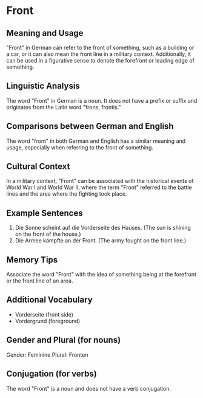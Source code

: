 # Front
## Meaning and Usage
"Front" in German can refer to the front of something, such as a building or a car, or it can also mean the front line in a military context. Additionally, it can be used in a figurative sense to denote the forefront or leading edge of something.

## Linguistic Analysis
The word "Front" in German is a noun. It does not have a prefix or suffix and originates from the Latin word "frons, frontis."

## Comparisons between German and English
The word "front" in both German and English has a similar meaning and usage, especially when referring to the front of something.

## Cultural Context
In a military context, "Front" can be associated with the historical events of World War I and World War II, where the term "Front" referred to the battle lines and the area where the fighting took place.

## Example Sentences
1. Die Sonne scheint auf die Vorderseite des Hauses. (The sun is shining on the front of the house.)
2. Die Armee kämpfte an der Front. (The army fought on the front line.)

## Memory Tips
Associate the word "Front" with the idea of something being at the forefront or the front line of an area.

## Additional Vocabulary
- Vorderseite (front side)
- Vordergrund (foreground)

## Gender and Plural (for nouns)
Gender: Feminine
Plural: Fronten

## Conjugation (for verbs)
The word "Front" is a noun and does not have a verb conjugation.